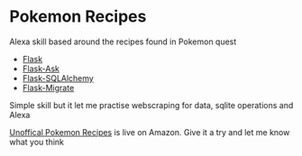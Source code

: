 # Pokemon Recipes
Alexa skill based around the recipes found in Pokemon quest

* [Flask](https://github.com/pallets/flask) 
* [Flask-Ask](https://github.com/johnwheeler/flask-ask)
* [Flask-SQLAlchemy](https://github.com/mitsuhiko/flask-sqlalchemy)
* [Flask-Migrate](https://github.com/miguelgrinberg/Flask-Migrate)

      

 Simple skill but it let me practise webscraping for data, sqlite operations and Alexa    

[Unoffical Pokemon Recipes](https://www.amazon.com/Unoffical-Pokemon-Recipes-unofficial-project/dp/B07G5F662J) is live on Amazon.
Give it a try and let me know what you think

